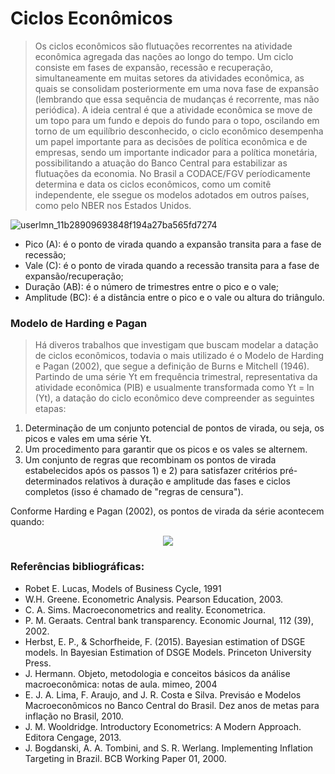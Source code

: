 # Ciclos Econômicos

> Os ciclos econômicos são flutuações recorrentes na atividade econômica agregada das nações ao longo do tempo. Um ciclo consiste em fases de expansão, recessão e recuperação, simultaneamente em muitas setores da atividades econômica, as quais se consolidam posteriormente em uma nova fase de expansão (lembrando que essa sequência de mudanças é recorrente, mas não periódica). A ideia central é que a atividade econômica se move de um topo para um fundo e depois do fundo para o topo, oscilando em torno de um equilíbrio desconhecido, o ciclo econômico desempenha um papel importante para as decisões de política econômica e de empresas, sendo um importante indicador para a política monetária, possibilitando a atuação do Banco Central para estabilizar as flutuações da economia. No Brasil a CODACE/FGV períodicamente determina e data os ciclos econômicos, como um comitê independente, ele ssegue os modelos adotados em outros países, como pelo NBER nos Estados Unidos.

![userlmn_11b28909693848f194a27ba565fd7274](https://github.com/user-attachments/assets/e463e472-376a-4028-bb03-4b5e47135935)

- Pico (A): é o ponto de virada quando a expansão transita para a fase de recessão;
- Vale (C): é o ponto de virada quando a recessão transita para a fase de expansão/recuperação;
- Duração (AB): é o número de trimestres entre o pico e o vale;
- Amplitude (BC): é a distância entre o pico e o vale ou altura do triângulo.

### Modelo de Harding e Pagan

> Há diveros trabalhos que investigam que buscam modelar a datação de ciclos econômicos, todavia o mais utilizado é o Modelo de Harding e Pagan (2002), que segue a definição de Burns e Mitchell (1946). Partindo de uma série Yt em frequência trimestral, representativa da atividade econômica (PIB) e usualmente transformada como Yt = ln (Yt), a datação do ciclo econômico deve compreender as seguintes etapas:

1) Determinação de um conjunto potencial de pontos de virada, ou seja, os picos e vales em uma série Yt.
2) Um procedimento para garantir que os picos e os vales se alternem.
3) Um conjunto de regras que recombinam os pontos de virada estabelecidos após os passos 1) e 2) para satisfazer critérios pré-determinados relativos à duração e amplitude das fases e ciclos completos (isso é chamado de "regras de censura").

Conforme Harding e Pagan (2002), os pontos de virada da série acontecem quando:

<p align="center">
  <img src="https://github.com/user-attachments/assets/31b82548-adf1-4cae-80c9-9521f873ed97"/>

### Referências bibliográficas:
- Robet E. Lucas, Models of Business Cycle, 1991
- W.H. Greene. Econometric Analysis. Pearson Education, 2003.
- C. A. Sims. Macroeconometrics and reality. Econometrica.
- P. M. Geraats. Central bank transparency. Economic Journal, 112
 (39), 2002.
- Herbst, E. P., & Schorfheide, F. (2015). Bayesian estimation of DSGE models. In Bayesian Estimation of DSGE Models. Princeton University Press.
- J. Hermann. Objeto, metodologia e conceitos básicos da análise macroeconômica: notas de aula. mimeo, 2004
- E. J. A. Lima, F. Araujo, and J. R. Costa e Silva. Previsáo e Modelos Macroeconômicos no Banco Central do Brasil. Dez anos de metas para inflação no Brasil, 2010.
- J. M. Wooldridge. Introductory Econometrics: A Modern Approach. Editora Cengage, 2013.
- J. Bogdanski, A. A. Tombini, and S. R. Werlang. Implementing Inflation Targeting in Brazil. BCB Working Paper 01, 2000.
